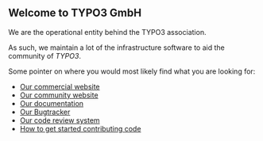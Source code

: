 ## Welcome to TYPO3 GmbH

We are the operational entity behind the TYPO3 association.

As such, we maintain a lot of the infrastructure software to aid the community of *TYPO3*.

Some pointer on where you would most likely find what you are looking for:

* [Our commercial website](https://typo3.com)
* [Our community website](https://typo3.org)
* [Our documentation](https://docs.typo3.org)
* [Our Bugtracker](https://forge.typo3.org/projects/typo3cms-core/issues)
* [Our code review system](https://review.typo3.org)
* [How to get started contributing code](https://docs.typo3.org/m/typo3/guide-contributionworkflow/master/en-us/Index.html)
